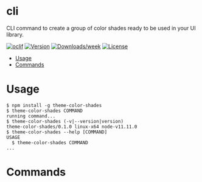 cli
===

CLI command to create a group of color shades ready to be used in your UI library.

[![oclif](https://img.shields.io/badge/cli-oclif-brightgreen.svg)](https://oclif.io)
[![Version](https://img.shields.io/npm/v/cli.svg)](https://npmjs.org/package/cli)
[![Downloads/week](https://img.shields.io/npm/dw/cli.svg)](https://npmjs.org/package/cli)
[![License](https://img.shields.io/npm/l/cli.svg)](https://github.com/luizcieslak/https://github.com/luizcieslak/theme-color-shades/blob/master/package.json)

<!-- toc -->
* [Usage](#usage)
* [Commands](#commands)
<!-- tocstop -->
# Usage
<!-- usage -->
```sh-session
$ npm install -g theme-color-shades
$ theme-color-shades COMMAND
running command...
$ theme-color-shades (-v|--version|version)
theme-color-shades/0.1.0 linux-x64 node-v11.11.0
$ theme-color-shades --help [COMMAND]
USAGE
  $ theme-color-shades COMMAND
...
```
<!-- usagestop -->
# Commands
<!-- commands -->

<!-- commandsstop -->
